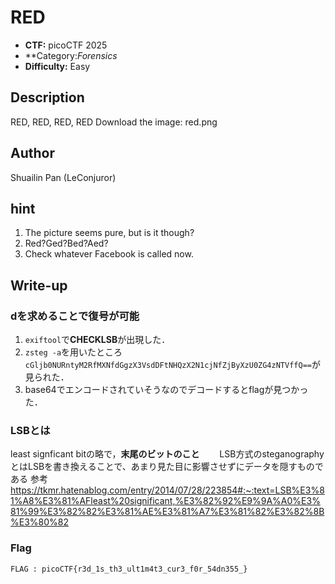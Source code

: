 # RED

- **CTF:** picoCTF 2025
- **Category:*Forensics* 
- **Difficulty:** Easy

## Description

RED, RED, RED, RED
Download the image: red.png

## Author
Shuailin Pan (LeConjuror)
## hint
1. The picture seems pure, but is it though?
2. Red?Ged?Bed?Aed?
3. Check whatever Facebook is called now.

## Write-up

### dを求めることで復号が可能
1. `exiftool`で**CHECKLSB**が出現した．
2. `zsteg -a`を用いたところ`cGljb0NURntyM2RfMXNfdGgzX3VsdDFtNHQzX2N1cjNfZjByXzU0ZG4zNTVffQ==`が見られた．
3. base64でエンコードされていそうなのでデコードするとflagが見つかった．

### LSBとは
least signficant bitの略で，**末尾のビットのこと**　　
LSB方式のsteganographyとはLSBを書き換えることで、あまり見た目に影響させずにデータを隠すものである
参考　　
https://tkmr.hatenablog.com/entry/2014/07/28/223854#:~:text=LSB%E3%81%A8%E3%81%AFleast%20significant,%E3%82%92%E9%9A%A0%E3%81%99%E3%82%82%E3%81%AE%E3%81%A7%E3%81%82%E3%82%8B%E3%80%82

### Flag
`FLAG : picoCTF{r3d_1s_th3_ult1m4t3_cur3_f0r_54dn355_}`
